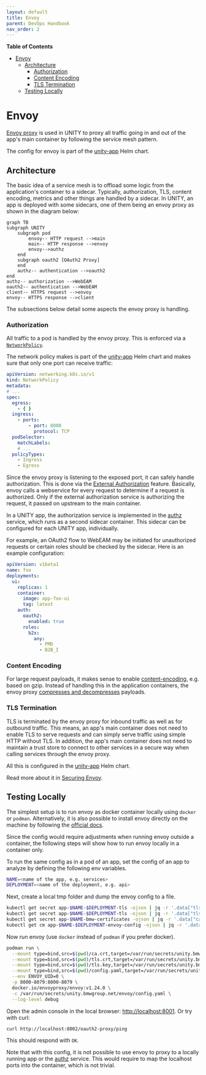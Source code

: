 ```yaml
---
layout: default
title: Envoy
parent: DevOps Handbook
nav_order: 2
---
```


**Table of Contents**

<!-- START doctoc generated TOC please keep comment here to allow auto update -->
<!-- DON'T EDIT THIS SECTION, INSTEAD RE-RUN doctoc TO UPDATE -->

- [Envoy](#envoy)
  - [Architecture](#architecture)
    - [Authorization](#authorization)
    - [Content Encoding](#content-encoding)
    - [TLS Termination](#tls-termination)
  - [Testing Locally](#testing-locally)

<!-- END doctoc generated TOC please keep comment here to allow auto update -->

# Envoy

[Envoy proxy](https://www.envoyproxy.io) is used in UNITY to proxy all traffic going in and out of the app's main
container by following the service mesh pattern.

The config for envoy is part of
the [unity-app](https://atc-github.azure.cloud.bmw/UNITY/unity-helm-charts/tree/main/charts/unity-app) Helm chart.

## Architecture

The basic idea of a service mesh is to offload some logic from the application's container to a sidecar. Typically,
authorization, TLS, content encoding, metrics and other things are handled by a sidecar.
In UNITY, an app is deployed with some sidecars, one of them being an envoy proxy as shown in the diagram below:

```mermaid
graph TB
subgraph UNITY
    subgraph pod
        envoy-- HTTP request -->main
        main-- HTTP response -->envoy
        envoy-->authz
    end
    subgraph oauth2 [OAuth2 Proxy]
    end
    authz-- authentication -->oauth2
end
authz-- authorization -->WebEAM
oauth2-- authentication -->WebEAM
client-- HTTPS request -->envoy
envoy-- HTTPS response -->client
```

The subsections below detail some aspects the envoy proxy is handling.

### Authorization

All traffic to a pod is handled by the envoy proxy. This is enforced via
a [`NetworkPolicy`](https://kubernetes.io/docs/concepts/services-networking/network-policies/).

The network policy makes is part of the
[unity-app](https://atc-github.azure.cloud.bmw/UNITY/unity-helm-charts/tree/main/charts/unity-app) Helm chart
and makes sure that only one port can receive traffic:

```yaml
apiVersion: networking.k8s.io/v1
kind: NetworkPolicy
metadata:
# ...
spec:
  egress:
    - { }
  ingress:
    - ports:
        - port: 8000
          protocol: TCP
  podSelector:
    matchLabels:
    # ...
  policyTypes:
    - Ingress
    - Egress
```

Since the envoy proxy is listening to the exposed port, it can safely handle authorization. This is done via the
[External Authorization](https://www.envoyproxy.io/docs/envoy/latest/configuration/http/http_filters/ext_authz_filter#external-authorization)
feature. Basically, envoy calls a webservice for every request to determine if a request is authorized.
Only if the external authorization service is authorizing the request, it passed on upstream to the main container.

In a UNITY app, the authorization service is implemented in the [authz](https://atc-github.azure.cloud.bmw/UNITY/authz)
service, which runs as a second sidecar container.
This sidecar can be configured for each UNITY app, individually.

For example, an OAuth2 flow to WebEAM may be initiated for unauthorized requests or certain roles should be checked by
the sidecar. Here is an example configuration:

```yaml
apiVersion: v1beta1
name: foo
deployments:
  ui:
    replicas: 1
    container:
      image: app-foo-ui
      tag: latest
    auth:
      oauth2:
        enabled: true
      roles:
        b2x:
          any:
            - PMD
            - B2B_I
```

### Content Encoding

For large request payloads, it makes sense to
enable [content-encoding](https://developer.mozilla.org/en-US/docs/Web/HTTP/Headers/Content-Encoding), e.g. based on
gzip. Instead of handling this in the application containers, the envoy proxy
[compresses and decompresses](https://www.envoyproxy.io/docs/envoy/latest/start/sandboxes/gzip.html) payloads.

### TLS Termination

TLS is terminated by the envoy proxy for inbound traffic as well as for outbound traffic.
This means, an app's main container does not need to enable TLS to serve requests and can simply serve traffic using
simple HTTP without TLS.
In addition, the app's main container does not need to maintain a trust store to connect to other services in a secure
way when calling services through the envoy proxy.

All this is configured in the
[unity-app](https://atc-github.azure.cloud.bmw/UNITY/unity-helm-charts/tree/main/charts/unity-app) Helm chart.

Read more about it in [Securing Envoy](https://www.envoyproxy.io/docs/envoy/latest/start/quick-start/securing.html).

## Testing Locally

The simplest setup is to run envoy as docker container locally using `docker` or `podman`.
Alternatively, it is also possible to install envoy directly on the machine by following
the [official docs](https://www.envoyproxy.io/docs/envoy/latest/start/install).

Since the config would require adjustments when running envoy outside a container, the following steps will show how to
run envoy locally in a container only.

To run the same config as in a pod of an app, set the config of an app to analyze by defining the following env
variables.

```bash
NAME=<name of the app, e.g. services>
DEPLOYMENT=<name of the deployment, e.g. api>
```

Next, create a local tmp folder and dump the envoy config to a file.

```bash
kubectl get secret app-$NAME-$DEPLOYMENT-tls -ojson | jq -r '.data["tls.crt"] | @base64d'  > tls.crt
kubectl get secret app-$NAME-$DEPLOYMENT-tls -ojson | jq -r '.data["tls.key"] | @base64d'  > tls.key
kubectl get secret app-$NAME-bmw-certificates -ojson | jq -r '.data["ca.crt"] | @base64d'  > ca.crt
kubectl get cm app-$NAME-$DEPLOYMENT-envoy-config -ojson | jq -r '.data["config.yaml"]' > config.yaml
```

Now run envoy (use `docker` instead of `podman` if you prefer docker).

```bash
podman run \
  --mount type=bind,src=$(pwd)/ca.crt,target=/var/run/secrets/unity.bmwgroup.net/ca/ca.crt \
  --mount type=bind,src=$(pwd)/tls.crt,target=/var/run/secrets/unity.bmwgroup.net/tls/tls.crt \
  --mount type=bind,src=$(pwd)/tls.key,target=/var/run/secrets/unity.bmwgroup.net/tls/tls.key \
  --mount type=bind,src=$(pwd)/config.yaml,target=/var/run/secrets/unity.bmwgroup.net/envoy/config.yaml \
  --env ENVOY_UID=0 \
  -p 8000-8079:8000-8079 \
  docker.io/envoyproxy/envoy:v1.24.0 \
  -c /var/run/secrets/unity.bmwgroup.net/envoy/config.yaml \
  --log-level debug
```

Open the admin console in the local browser: [http://localhost:8001](http://localhost:8001).
Or try with curl:

```bash
curl http://localhost:8002/oauth2-proxy/ping
```

This should respond with `OK`.

Note that with this config, it is not possible to use envoy to proxy to a locally running app or the
[authz](https://atc-github.azure.cloud.bmw/UNITY/authz) service. This would require to map the localhost ports into
the container, which is not trivial.

